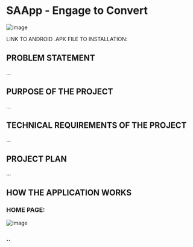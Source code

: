# SAApp - Engage to Convert

![image](https://user-images.githubusercontent.com/91619206/192979810-d3fe2837-110f-45ed-aeb3-b7648a7d388d.png)

LINK TO ANDROID .APK FILE TO INSTALLATION: 

## PROBLEM STATEMENT
...

## PURPOSE OF THE PROJECT
...

## TECHNICAL REQUIREMENTS OF THE PROJECT
...


## PROJECT PLAN
...

## HOW THE APPLICATION WORKS

### HOME PAGE:
![image](https://user-images.githubusercontent.com/91619206/192981335-584602e2-956d-4a67-9791-18164511de7f.png)

### ..

